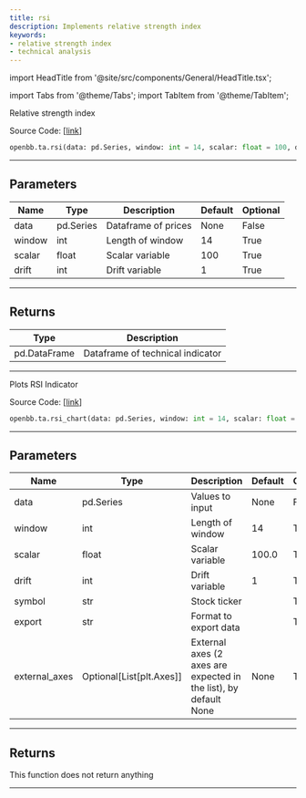 ```yaml
---
title: rsi
description: Implements relative strength index
keywords:
- relative strength index
- technical analysis
---
```


import HeadTitle from '@site/src/components/General/HeadTitle.tsx';

<HeadTitle title="ta.rsi - Reference | OpenBB SDK Docs" />

import Tabs from '@theme/Tabs';
import TabItem from '@theme/TabItem';

<Tabs>
<TabItem value="model" label="Model" default>

Relative strength index

Source Code: [[link](https://github.com/OpenBB-finance/OpenBBTerminal/tree/main/openbb_terminal/common/technical_analysis/momentum_model.py#L93)]

```python
openbb.ta.rsi(data: pd.Series, window: int = 14, scalar: float = 100, drift: int = 1)
```

---

## Parameters

| Name | Type | Description | Default | Optional |
| ---- | ---- | ----------- | ------- | -------- |
| data | pd.Series | Dataframe of prices | None | False |
| window | int | Length of window | 14 | True |
| scalar | float | Scalar variable | 100 | True |
| drift | int | Drift variable | 1 | True |


---

## Returns

| Type | Description |
| ---- | ----------- |
| pd.DataFrame | Dataframe of technical indicator |
---

</TabItem>
<TabItem value="view" label="Chart">

Plots RSI Indicator

Source Code: [[link](https://github.com/OpenBB-finance/OpenBBTerminal/tree/main/openbb_terminal/common/technical_analysis/momentum_view.py#L219)]

```python
openbb.ta.rsi_chart(data: pd.Series, window: int = 14, scalar: float = 100.0, drift: int = 1, symbol: str = "", export: str = "", external_axes: Optional[List[matplotlib.axes._axes.Axes]] = None)
```

---

## Parameters

| Name | Type | Description | Default | Optional |
| ---- | ---- | ----------- | ------- | -------- |
| data | pd.Series | Values to input | None | False |
| window | int | Length of window | 14 | True |
| scalar | float | Scalar variable | 100.0 | True |
| drift | int | Drift variable | 1 | True |
| symbol | str | Stock ticker |  | True |
| export | str | Format to export data |  | True |
| external_axes | Optional[List[plt.Axes]] | External axes (2 axes are expected in the list), by default None | None | True |


---

## Returns

This function does not return anything

---

</TabItem>
</Tabs>
